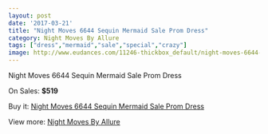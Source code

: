 ```yaml
---
layout: post
date: '2017-03-21'
title: "Night Moves 6644 Sequin Mermaid Sale Prom Dress"
category: Night Moves By Allure
tags: ["dress","mermaid","sale","special","crazy"]
image: http://www.eudances.com/11246-thickbox_default/night-moves-6644-sequin-mermaid-sale-prom-dress.jpg
---
```

Night Moves 6644 Sequin Mermaid Sale Prom Dress

On Sales: **$519**
<a href="https://www.eudances.com/en/night-moves-by-allure/3582-night-moves-6644-sequin-mermaid-sale-prom-dress.html"><amp-img layout="responsive" width="600" height="600" src="//www.eudances.com/11246-thickbox_default/night-moves-6644-sequin-mermaid-sale-prom-dress.jpg" alt="Night Moves 6644 Sequin Mermaid Sale Prom Dress 0" /></a>

Buy it: [Night Moves 6644 Sequin Mermaid Sale Prom Dress](https://www.eudances.com/en/night-moves-by-allure/3582-night-moves-6644-sequin-mermaid-sale-prom-dress.html "Night Moves 6644 Sequin Mermaid Sale Prom Dress")

View more: [Night Moves By Allure](https://www.eudances.com/en/76-night-moves-by-allure "Night Moves By Allure")